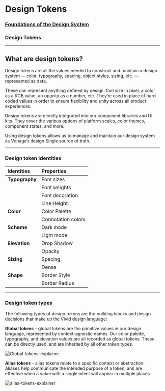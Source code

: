 ﻿
# Design Tokens

### [Foundations of the Design System](../foundations-of-the-design-system)
### Design Tokens

<hr>

## What are design tokens?

Design tokens are all the values needed to construct and maintain a design system — color, typography, spacing, object styles, sizing, etc. — represented as data.  
  
These can represent anything defined by design: font size in pixel, a color as a RGB value, an opacity as a number, etc. They’re used in place of hard-coded values in order to ensure flexibility and unity across all product experiences.  
  
Design tokens are directly integrated into our component libraries and UI kits. They cover the various options of platform scales, color themes, component states, and more.  
  
Using design tokens allows us to manage and maintain our design system as Vonage’s design Single source of truth.

<hr>

### Design token Identities 

| **Identities**   | **Properties**    | 
| :--------------  |:----------------- |
| **Typography**   | Font sizes        | 
|                  | Font weights      |  
|                  | Font decoration   |   
|                  | Line Height.      | 
| **Color**        | Color Palette     | 
|                  | Connotation colors| 
| **Scheme**       | Dark mode         | 
|                  | Light mode        | 
| **Elevation**    | Drop Shadow       | 
|                  | Opacity           | 
| **Sizing**       | Spacing           | 
|                  | Dense             | 
| **Shape**        | Border Style      | 
|                  | Border Radius     |

<hr>

### Design token types

The following types of design tokens are the building blocks and design decisions that make up the Vivid design language:

**Global tokens** - global tokens are the primitive values in our design language, represented by context-agnostic names. Our color palette, typography, and elevation values are all recorded as global tokens. These can be directly used, and are inherited by all other token types.

![Global-tokens-explainer](https://user-images.githubusercontent.com/106529909/185866434-34566931-4f35-49cc-a535-5690414ea5a2.png)

**Alias tokens** - alias tokens relate to a specific context or abstraction. Aliases help communicate the intended purpose of a token, and are effective when a value with a single intent will appear in multiple places.

![alias-tokens-explainer](https://user-images.githubusercontent.com/106529909/185866411-98c26728-8bec-4836-a440-a76469edd25d.png)

